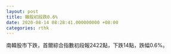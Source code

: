 ```yaml
---
layout: post
title: 韓股初段跌0.6%
date: 2020-08-14 08:28:41.000000000 +08:00
categories: rthk
---
```


南韓股市下跌，首爾綜合指數初段報2422點，下跌14點，跌幅0.6%。
